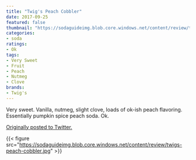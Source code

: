 ```yaml
---
title: "Twig's Peach Cobbler"
date: 2017-09-25
featured: false
thumbnail: "https://sodaguideimg.blob.core.windows.net/content/review/thumbs/twigs-peach-cobbler.jpg"
categories:
- soda
ratings:
- Ok
tags:
- Very Sweet
- Fruit
- Peach
- Nutmeg
- Clove
brands:
- Twig's
---
```


Very sweet. Vanilla, nutmeg, slight clove, loads of ok-ish peach flavoring. Essentially pumpkin spice peach soda. Ok.

[Originally posted to Twitter.](https://twitter.com/Cavorter/status/912380127467704320)

{{< figure src="https://sodaguideimg.blob.core.windows.net/content/review/twigs-peach-cobbler.jpg" >}}
